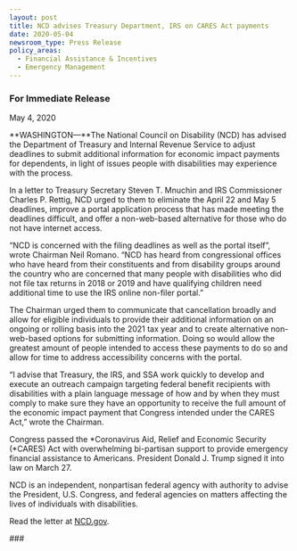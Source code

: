 ```yaml
---
layout: post
title: NCD advises Treasury Department, IRS on CARES Act payments
date: 2020-05-04
newsroom_type: Press Release
policy_areas:
  - Financial Assistance & Incentives
  - Emergency Management
---
```

### For Immediate Release

May 4, 2020

**WASHINGTON—**The National Council on Disability (NCD) has advised the Department of Treasury and Internal Revenue Service to adjust deadlines to submit additional information for economic impact payments for dependents, in light of issues people with disabilities may experience with the process.

In a letter to Treasury Secretary Steven T. Mnuchin and IRS Commissioner Charles P. Rettig, NCD urged to them to eliminate the April 22 and May 5 deadlines, improve a portal application process that has made meeting the deadlines difficult, and offer a non-web-based alternative for those who do not have internet access.

“NCD is concerned with the filing deadlines as well as the portal itself”, wrote Chairman Neil Romano. “NCD has heard from congressional offices who have heard from their constituents and from disability groups around the country who are concerned that many people with disabilities who did not file tax returns in 2018 or 2019 and have qualifying children need additional time to use the IRS online non-filer portal.”

The Chairman urged them to communicate that cancellation broadly and allow for eligible individuals to provide their additional information on an ongoing or rolling basis into the 2021 tax year and to create alternative non-web-based options for submitting information. Doing so would allow the greatest amount of people intended to access these payments to do so and allow for time to address accessibility concerns with the portal.

“I advise that Treasury, the IRS, and SSA work quickly to develop and execute an outreach campaign targeting federal benefit recipients with disabilities with a plain language message of how and by when they must comply to make sure they have an opportunity to receive the full amount of the economic impact payment that Congress intended under the CARES Act,” wrote the Chairman.

Congress passed the *Coronavirus Aid, Relief and Economic Security (*CARES) Act with overwhelming bi-partisan support to provide emergency financial assistance to Americans. President Donald J. Trump signed it into law on March 27.

NCD is an independent, nonpartisan federal agency with authority to advise the President, U.S. Congress, and federal agencies on matters affecting the lives of individuals with disabilities.

Read the letter at [NCD.gov](https://ncd.gov/publications/2020/ncd-letter-treasury-secretary-and-irs-commissioner-cares-act-payments).

\###